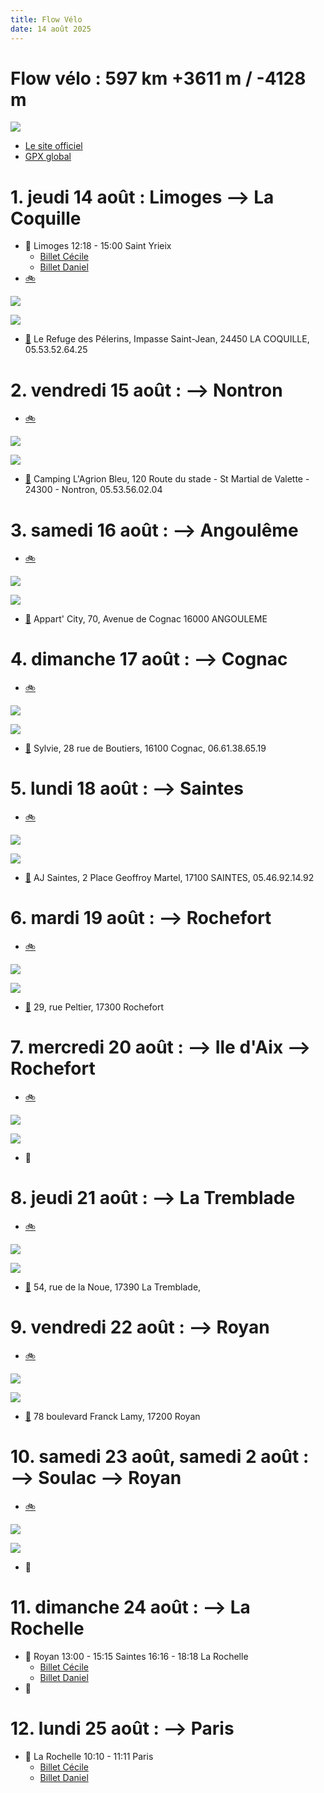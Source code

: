 ```yaml
---
title: Flow Vélo
date: 14 août 2025
---
```


# Flow vélo : 597 km +3611 m / -4128 m

[![](./images/parcours.png)](https://umap.openstreetmap.fr/fr/map/munich-venise_1200335#8/46.794/12.025)

- [Le site officiel](https://muenchen-venezia.info/en/)
- [GPX global](files/munich-venise-est.gpx)

# 1. jeudi 14 août : Limoges ⟶ La Coquille

- 🚆 Limoges 12:18 - 15:00 Saint Yrieix
    - [Billet Cécile](./files/LIMOGES_ST-YRIEIX_CECILE.pdf)
    - [Billet Daniel](./files/LIMOGES_ST-YRIEIX_DANIEL.pdf)
- [🚲](./files/01-st-yrieix-la-coquille.gpx)

![](./images/01-elevation.png)

![](./images/01-map.png)

- [🏨](https://maps.app.goo.gl/DqpGEqF1U49bcsPg8) Le Refuge des Pélerins, Impasse Saint-Jean, 24450 LA COQUILLE, 05.53.52.64.25


# 2. vendredi 15 août : ⟶ Nontron

- [🚲](./files/02-la-coquille-nontron.gpx)

![](./images/02-elevation.png)

![](./images/02-map.png)

- [🏨](https://maps.app.goo.gl/uWECs62TbhtB2sN48) Camping L'Agrion Bleu, 120 Route du stade - St Martial de Valette - 24300 - Nontron, 05.53.56.02.04

# 3. samedi 16 août : ⟶ Angoulême

- [🚲](./files/3-nontron-angouleme.gpx)

![](./images/03-elevation.png)

![](./images/03-map.png)

- [🏨](https://maps.app.goo.gl/7YXNRGmedwTiZPAa8) Appart' City, 70, Avenue de Cognac 16000 ANGOULEME 

# 4. dimanche 17 août : ⟶ Cognac

- [🚲](./files/4-angouleme-cognac.gpx)

![](./images/04-elevation.png)

![](./images/04-map.png)

- [🏨](https://maps.app.goo.gl/zBwb7DgEkXsvuQjd6) Sylvie, 28 rue de Boutiers, 16100 Cognac, 06.61.38.65.19

# 5. lundi 18 août : ⟶ Saintes

- [🚲](./files/05-cognac-saintes.gpx)

![](./images/05-elevation.png)

![](./images/05-map.png)

- [🏨](https://maps.app.goo.gl/isRpQJ2tq6APXTer7) AJ Saintes, 2 Place Geoffroy Martel, 17100 SAINTES, 05.46.92.14.92

# 6. mardi 19 août : ⟶ Rochefort

- [🚲](./files/06-saintes-rochefort.gpx)

![](./images/06-elevation.png)

![](./images/06-map.png)

- [🏨](https://maps.app.goo.gl/QnxQRBcQvSck6pCF6) 29, rue Peltier, 17300 Rochefort

# 7. mercredi 20 août : ⟶ Ile d'Aix ⟶ Rochefort

- [🚲](./files/07-rochefort-ile-aix.gpx)

![](./images/07-elevation.png)

![](./images/07-map.png)

- 🏨 

# 8. jeudi 21 août : ⟶ La Tremblade

- [🚲](./files/08-rochefort-la-tremblade.gpx)

![](./images/08-elevation.png)

![](./images/08-map.png)

- [🏨](https://maps.app.goo.gl/Kj2U1X4C7vJxfkea8) 54, rue de la Noue, 17390 La Tremblade, 

# 9. vendredi 22 août : ⟶ Royan

- [🚲](./files/09-la-tremblade-royan.gpx)

![](./images/09-elevation.png)

![](./images/09-map.png)

- [🏨](https://maps.app.goo.gl/sLRhc9wo9v4vpRc76) 78 boulevard Franck Lamy, 17200 Royan 

# 10. samedi 23 août, samedi 2 août : ⟶ Soulac ⟶ Royan

- [🚲](./files/10-royan-soulac.gpx)

![](./images/10.png)

![](./images/10-map.png)

- 🏨 

# 11. dimanche 24 août : ⟶ La Rochelle

- 🚆  Royan 13:00 - 15:15 Saintes 16:16 - 18:18 La Rochelle
    - [Billet Cécile](./files/ROYAN_LA-ROCHELLE_CECILE.pdf)
    - [Billet Daniel](./files/ROYAN_LA-ROCHELLE_DANIEL.pdf)
- 🏨

# 12. lundi 25 août : ⟶ Paris

- 🚆 La Rochelle 10:10 - 11:11 Paris
    - [Billet Cécile](./files/LA-ROCHELLE_PARIS_CECILE.pdf)
    - [Billet Daniel](./files/LA-ROCHELLE_PARIS_DANIEL.pdf)